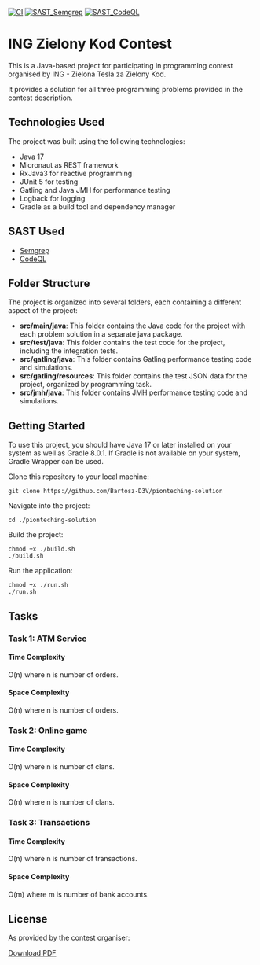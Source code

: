 [![CI](https://github.com/Bartosz-D3V/pionteching-solution/actions/workflows/build.yml/badge.svg?branch=master)](https://github.com/Bartosz-D3V/pionteching-solution/actions/workflows/build.yml)
[![SAST_Semgrep](https://github.com/Bartosz-D3V/pionteching-solution/actions/workflows/semgrep.yml/badge.svg)](https://github.com/Bartosz-D3V/pionteching-solution/actions/workflows/semgrep.yml)
[![SAST_CodeQL](https://github.com/Bartosz-D3V/pionteching-solution/actions/workflows/codeql.yml/badge.svg)](https://github.com/Bartosz-D3V/pionteching-solution/actions/workflows/codeql.yml)

# ING Zielony Kod Contest
This is a Java-based project for participating in programming contest organised by ING - Zielona Tesla za Zielony Kod.

It provides a solution for all three programming problems provided in the contest description.

## Technologies Used
The project was built using the following technologies:

* Java 17
* Micronaut as REST framework
* RxJava3 for reactive programming
* JUnit 5 for testing
* Gatling and Java JMH for performance testing
* Logback for logging
* Gradle as a build tool and dependency manager

## SAST Used
* [Semgrep](https://semgrep.dev/)
* [CodeQL](https://codeql.github.com/)

## Folder Structure
The project is organized into several folders, each containing a different aspect of the project:

* **src/main/java**: This folder contains the Java code for the project with each problem solution in a separate java package.
* **src/test/java**: This folder contains the test code for the project, including the integration tests.
* **src/gatling/java**: This folder contains Gatling performance testing code and simulations.
* **src/gatling/resources**: This folder contains the test JSON data for the project, organized by programming task.
* **src/jmh/java**: This folder contains JMH performance testing code and simulations.

## Getting Started
To use this project, you should have Java 17 or later installed on your system as well as Gradle 8.0.1.
If Gradle is not available on your system, Gradle Wrapper can be used.

Clone this repository to your local machine:
```shell
git clone https://github.com/Bartosz-D3V/pionteching-solution
```
Navigate into the project:
```shell
cd ./pionteching-solution
```
Build the project:
```shell
chmod +x ./build.sh
./build.sh
```
Run the application:
```shell
chmod +x ./run.sh
./run.sh
```

## Tasks
### Task 1: ATM Service
#### Time Complexity
O(n) where n is number of orders.

#### Space Complexity
O(n) where n is number of orders.

### Task 2: Online game
#### Time Complexity
O(n) where n is number of clans.

#### Space Complexity
O(n) where n is number of clans.

### Task 3: Transactions
#### Time Complexity
O(n) where n is number of transactions.

#### Space Complexity
O(m) where m is number of bank accounts.

## License
As provided by the contest organiser:

[Download PDF](https://www.ing.pl/_fileserver/item/5vjf8vh)
